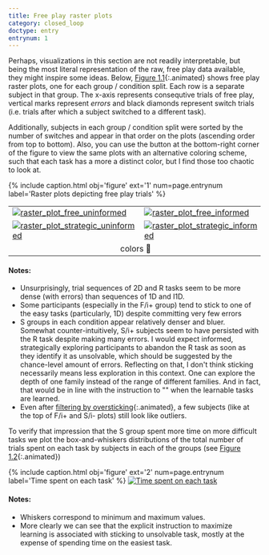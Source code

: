 ```yaml
---
title: Free play raster plots
category: closed_loop
doctype: entry
entrynum: 1
---
```


Perhaps, visualizations in this section are not readily interpretable, but being the most literal representation of the raw, free play data available, they might inspire some ideas. Below, [Figure 1.1](#f-1-1){:.animated} shows free play raster plots, one for each group / condition split. Each row is a separate subject in that group. The x-axis represents consequtive trials of free play, vertical marks represent *errors* and black diamonds represent switch trials (i.e. trials after which a subject switched to a different task). 

Additionally, subjects in each group / condition split were sorted by the number of switches and appear in that order on the plots (ascending order from top to bottom). Also, you can use the button at the bottom-right corner of the figure to view the same plots with an alternative coloring scheme, such that each task has a more a distinct color, but I find those too chaotic to look at.

{% include caption.html 
    obj='figure'
    ext='1'
    num=page.entrynum 
    label='Raster plots depicting free play trials' %}

<table class='rastergrid full-width'>
    <tr>
        <td><a href='{{site.baseurl}}/img/raster_plots_2colors-0-0.svg'><img alt='raster_plot_free_uninformed' src='{{site.baseurl}}/img_compressed/raster_plots_2colors-0-0.svg'/></a></td>
        <td><a href='{{site.baseurl}}/img/raster_plots_2colors-0-1.svg'><img alt='raster_plot_free_informed' src='{{site.baseurl}}/img_compressed/raster_plots_2colors-0-1.svg'/></a></td>
    </tr>
    <tr>
        <td><a href='{{site.baseurl}}/img/raster_plots_2colors-1-0.svg'><img alt='raster_plot_strategic_uninformed' src='{{site.baseurl}}/img_compressed/raster_plots_2colors-1-0.svg'/></a></td>
        <td><a href='{{site.baseurl}}/img/raster_plots_2colors-1-1.svg'><img alt='raster_plot_strategic_informed' src='{{site.baseurl}}/img_compressed/raster_plots_2colors-1-1.svg'/></a></td>
    </tr>
    <tr>
        <td colspan="2" align='center'>
            <a class='switch'>colors 🎨</a>
        </td>
    </tr>
</table>

#### Notes:
- Unsurprisingly, trial sequences of 2D and R tasks seem to be more dense (with errors) than sequences of 1D and I1D.
- Some participants (especially in the F/i+ group) tend to stick to one of the easy tasks (particularly, 1D) despite committing very few errors
- S groups in each condition appear relatively denser and bluer. Somewhat counter-intuitively,  S/i+ subjects seem to have persisted with the R task despite making many errors. I would expect informed, strategically exploring participants to abandon the R task as soon as they identify it as unsolvable, which should be suggested by the chance-level amount of errors. Reflecting on that, I don't think sticking necessarily means less exploration in this context. One can explore the depth of one family instead of the range of different families. And in fact, that would be in line with the instruction to "" when the learnable tasks are learned.
- Even after [filtering by oversticking]({{site.baseurl}}/content/analyses/outliers/index.html#1){:.animated}, a few subjects (like at the top of F/i+ and S/i- plots) still look like outliers.

To verify that impression that the S group spent more time on more difficult tasks we plot the box-and-whiskers distributions of the total number of trials spent on each task by subjects in each of the groups (see [Figure 1.2](#f-1-2){:.animated})

{% include caption.html 
    obj='figure'
    ext='2'
    num=page.entrynum 
    label='Time spent on each task' %}
[![Time spent on each task]({{site.baseurl}}/img_compressed/time_spent_boxplots.svg)]({{site.baseurl}}/img/time_spent_boxplots.svg)

#### Notes:
- Whiskers correspond to minimum and maximum values.
- More clearly we can see that the explicit instruction to maximize learning is associated with sticking to unsolvable task, mostly at the expense of spending time on the easiest task.